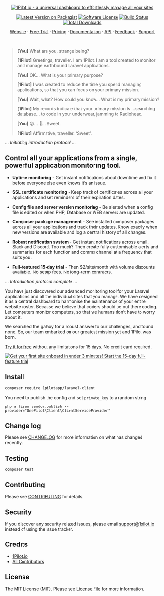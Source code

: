 <p align="center">
  <a href="https://1pilot.io/laravel"><img src="https://1pilot.io/assets/images/repos/1pilot_logo_laravel6.png" alt="1Pilot.io - a universal dashboard to effortlessly manage all your sites"></a>
</p>

<p align="center">
<a href="https://packagist.org/packages/1pilotapp/laravel-client"><img alt="Latest Version on Packagist" src="https://img.shields.io/packagist/v/1PilotApp/laravel-client.svg?style=flat-square"></a>
<a href="/1PilotApp/laravel-client/blob/master/LICENSE.md"><img alt="Software License" src="https://img.shields.io/badge/license-MIT-brightgreen.svg?style=flat-square"></a>
<a href="https://github.com/1PilotApp/laravel-client/actions"><img alt="Build Status" src="https://img.shields.io/github/workflow/status/1PilotApp/laravel-client/tests?label=tests&style=flat-square"></a>
<a href="https://packagist.org/packages/1PilotApp/laravel-client"><img alt="Total Downloads" src="https://img.shields.io/packagist/dt/1pilotapp/laravel-client.svg?style=flat-square"></a>
</p>

<p align="center">
  <a href="https://1pilot.io/laravel">Website</a>
  <span> · </span>
  <a href="https://app.1pilot.io/register">Free Trial</a>
  <span> · </span>
  <a href="https://1pilot.io/#pricing">Pricing</a>
  <span> · </span>
  <a href="https://docs.1pilot.io/setup/laravel" target="_blank" >Documentation</a>
  <span> · </span>
  <a href="https://docs.1pilot.io/api/introduction" target="_blank">API</a>
  <span> · </span>
  <a href="https://1pilot.nolt.io" target="_blank">Feedback</a>
  <span> · </span>
  <a href="mailto:support@1pilot.io" target="_blank">Support</a>
</p><br>

<blockquote>
<p><strong>[You]</strong> What are you, strange being?</p>
<p><strong>[1Pilot]</strong> Greetings, traveller. I am 1Pilot. I am a tool created to monitor and manage earthbound Laravel applications.</p>
<p><strong>[You]</strong> OK... What is your primary purpose?</p>
<p><strong>[1Pilot]</strong> I was created to reduce the time you spend managing applications, so that you can focus on your primary mission.</p>
<p><strong>[You]</strong> Wait, what? How could you know... What is my primary mission?</p>
<p><strong>[1Pilot]</strong> My records indicate that your primary mission is ...searching database... to code in your underwear, jamming to Radiohead.</p>
<p><strong>[You]</strong> 😲... 🤪... Sweet.</p>
<p><strong>[1Pilot]</strong> Affirmative, traveller. ‘Sweet’.</p>
</blockquote>

... _Initiating introduction protocol_ ...  

## Control all your applications from a single, powerful application monitoring tool.

- **Uptime monitoring** - Get instant notifications about downtime and fix it before everyone else even knows it’s an issue.  

- **SSL certificate monitoring** - Keep track of certificates across all your applications and set reminders of their expiration dates.  
- **Config file and server version monitoring** - Be alerted when a config file is edited or when PHP, Database or WEB servers are updated.  

- **Composer package management** - See installed composer packages across all your applications and track their updates. Know exactly when new versions are available and log a central history of all changes.  
  
- **Robust notification system** - Get instant notifications across email, Slack and Discord. Too much? Then create fully customisable alerts and summaries for each function and comms channel at a frequency that suits you.  

- **Full-featured 15-day trial** - Then $2/site/month with volume discounts available. No setup fees. No long-term contracts.  

... _Introduction protocol complete_ ...

You have just discovered our advanced monitoring tool for your Laravel applications and all the individual sites that you manage. We have designed it as a central dashboard to harmonise the maintenance of your entire website roster. Because we believe that coders should be out there coding. Let computers monitor computers, so that we humans don’t have to worry about it.

We searched the galaxy for a robust answer to our challenges, and found none. So, our team embarked on our greatest mission yet and 1Pilot was born.

<a href="https://app.1pilot.io/register">Try it for free</a> without any limitations for 15 days. No credit card required.

<a href="https://app.1pilot.io/register"><img src="https://user-images.githubusercontent.com/12028540/52998798-76510900-3424-11e9-9ad1-450ffc32f06a.jpg" alt="Get your first site onboard in under 3 minutes! Start the 15-day full-feature trial"></a>

## Install

``` bash
composer require 1pilotapp/laravel-client
```

You need to publish the config and set `private_key` to a random string
```
php artisan vendor:publish --provider="OnePilot\Client\ClientServiceProvider"
```

## Change log

Please see [CHANGELOG](CHANGELOG.md) for more information on what has changed recently.

## Testing

``` bash
composer test
```

## Contributing

Please see [CONTRIBUTING](CONTRIBUTING.md) for details.

## Security

If you discover any security related issues, please email support@1pilot.io instead of using the issue tracker.

## Credits

- [1Pilot.io](https://github.com/1PilotApp)
- [All Contributors](https://github.com/1PilotApp/laravel-client/contributors)

## License

The MIT License (MIT). Please see [License File](LICENSE.md) for more information.
